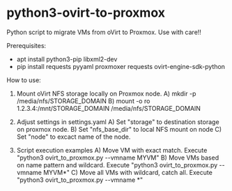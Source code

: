 # python3-ovirt-to-proxmox
Python script to migrate VMs from oVirt to Proxmox. Use with care!!

Prerequisites:
* apt install python3-pip libxml2-dev
* pip install requests pyyaml proxmoxer requests ovirt-engine-sdk-python

How to use:
1. Mount oVirt NFS storage locally on Proxmox node.
 A) mkdir -p /media/nfs/STORAGE_DOMAIN
 B) mount -o ro 1.2.3.4:/mnt/STORAGE_DOMAIN /media/nfs/STORAGE_DOMAIN

2. Adjust settings in settings.yaml
 A) Set "storage" to destination storage on proxmox node.
 B) Set "nfs_base_dir" to local NFS mount on node
 C) Set "node" to excact name of the node.

3. Script execution examples
 A) Move VM with exact match. Execute "python3 ovirt_to_proxmox.py --vmname MYVM"
 B) Move VMs based on name pattern and wildcard. Execute "python3 ovirt_to_proxmox.py --vmname MYVM*"
 C) Move all VMs with wildcard, catch all. Execute "python3 ovirt_to_proxmox.py --vmname *"
